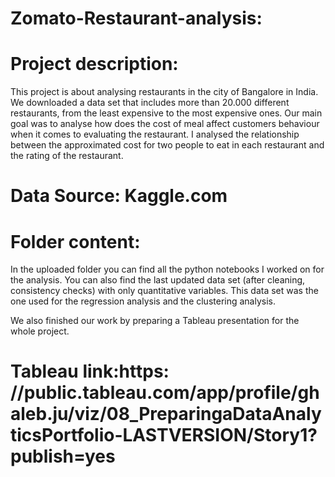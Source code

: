 # Zomato-Restaurant-analysis:
# Project description:
This project is about analysing restaurants in the city of Bangalore in India. We downloaded a data set that includes more than 20.000 different restaurants, from the least expensive to the most expensive ones. 
Our main goal was to analyse how does the cost of meal affect customers behaviour when it comes to evaluating the restaurant. I analysed the relationship between the approximated cost for two people to eat in each restaurant and the rating of the restaurant.

# Data Source: Kaggle.com

# Folder content:
In the uploaded folder you can find all the python notebooks I worked on for the analysis.
You can also find the last updated data set (after cleaning, consistency checks) with only quantitative variables. This data set was the one used for the regression analysis and the clustering analysis. 

We also finished our work by preparing a Tableau presentation for the whole project.
# Tableau link:https: //public.tableau.com/app/profile/ghaleb.ju/viz/08_PreparingaDataAnalyticsPortfolio-LASTVERSION/Story1?publish=yes 
